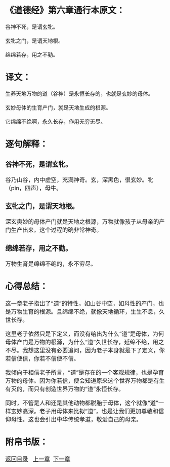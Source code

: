 <font size="4">

## 《道德经》第六章通行本原文：

    谷神不死，是谓玄牝。
    
    玄牝之门，是谓天地根。
    
    绵绵若存，用之不勤。


## 译文：
 
    生养天地万物的道（谷神）是永恒长存的，也就是玄妙的母体。
    
    玄妙母体的生育产门，就是天地生成的根源。
    
    它绵绵不绝啊，永久长存，作用无穷无尽。



## 逐句解释：

### 谷神不死，是谓玄牝。
谷乃山谷，内中虚空，充满神奇。玄，深黑色，很玄妙。牝（pin，四声），母牛。


### 玄牝之门，是谓天地根。
深玄奥妙的母体产门就是天地之根源，万物就像孩子从母亲的产门生产出来。这个过程的确非常神奇。

### 绵绵若存，用之不勤。
万物生育是绵绵不绝的，永不穷尽。




## 心得总结：
这一章老子指出了“道”的特性，如山谷中空，如母性的产门，也是万物生育的根源。且绵绵不绝，就像天地循环，生生不息，久世长存。

这里老子依然只是下定义，而没有给出为什么“道”是母体，为何母体产门是万物的根源，为什么“道”久世长存，延绵不绝，用之不尽。我想这里没有必要追问，因为老子本身就是下了定义，你若信便信，你若不信便不信。

我倾向于相信老子所言，“道”是存在的一个客观规律，也是孕育万物的母体。因为你若信，便会知道原来这个世界万物都是有生有灭的，而只有创造世界万物的“道”永恒长存。

同时，不管是人和还是其他动物都脱胎于母体，这个就像“道”一样玄妙高深。老子用母体来比拟“道”，也是让我们更加尊敬和信仰母性。这也会引出中华传统孝道，敬爱自己的母亲。


## 附帛书版：

[返回目录](../README.md) &nbsp; [上一章](./05.md)&nbsp; [下一章](./07.md)

</font>
